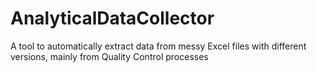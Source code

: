 # AnalyticalDataCollector
A tool to automatically extract data from messy Excel files with different versions, mainly from Quality Control processes
